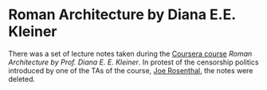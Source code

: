 # Roman Architecture by Diana E.E. Kleiner

There was a set of lecture notes taken during the [Coursera course](https://www.coursera.org/course/romanarchitecture) *Roman Architecture by Prof. Diana E. E. Kleiner*. In protest of the censorship politics introduced by one of the TAs of the course, [Joe Rosenthal](https://www.coursera.org/user/i/3eb1c2d17e8b49566d2aeccc9be4e3ee), the notes were deleted.
